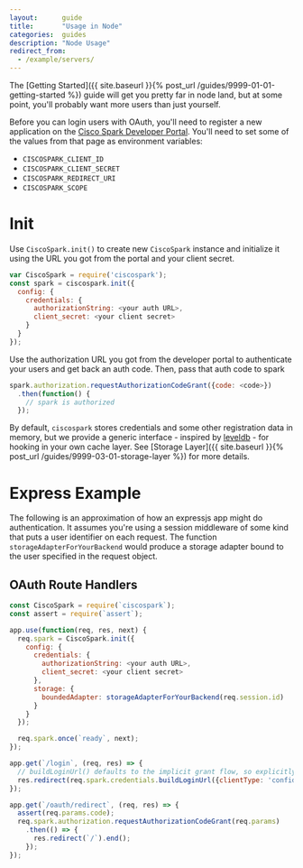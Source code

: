 ```yaml
---
layout:      guide
title:       "Usage in Node"
categories:  guides
description: "Node Usage"
redirect_from:
  - /example/servers/
---
```


The [Getting Started]({{ site.baseurl }}{% post_url /guides/9999-01-01-getting-started %}) guide will get you pretty far in node land, but at some point, you'll probably want more users than just yourself.

Before you can login users with OAuth, you'll need to register a new application on the [Cisco Spark Developer Portal](https://developer.webex.com/). You'll need to set some of the values from that page as environment variables:
- `CISCOSPARK_CLIENT_ID`
- `CISCOSPARK_CLIENT_SECRET`
- `CISCOSPARK_REDIRECT_URI`
- `CISCOSPARK_SCOPE`

# Init

Use `CiscoSpark.init()` to create new `CiscoSpark` instance and initialize it using the URL you got from the portal and your client secret.

```javascript
var CiscoSpark = require('ciscospark');
const spark = ciscospark.init({
  config: {
    credentials: {
      authorizationString: <your auth URL>,
      client_secret: <your client secret>
    }
  }
});
```

Use the authorization URL you got from the developer portal to authenticate your users and get back an auth code. Then, pass that auth code to spark

```javascript
spark.authorization.requestAuthorizationCodeGrant({code: <code>})
  .then(function() {
    // spark is authorized
  });
```

By default, `ciscospark` stores credentials and some other registration data in memory, but we provide a generic interface - inspired by [leveldb](https://www.npmjs.com/package/leveldb) - for hooking in your own cache layer. See [Storage Layer]({{ site.baseurl }}{% post_url /guides/9999-03-01-storage-layer %}) for more details.

# Express Example

The following is an approximation of how an expressjs app might do authentication. It assumes you're using a session middleware of some kind that puts a user identifier on each request. The function `storageAdapterForYourBackend` would produce a storage adapter bound to the user specified in the request object.

## OAuth Route Handlers

```javascript
const CiscoSpark = require(`ciscospark`);
const assert = require(`assert`);

app.use(function(req, res, next) {
  req.spark = CiscoSpark.init({
    config: {
      credentials: {
        authorizationString: <your auth URL>,
        client_secret: <your client secret>
      },
      storage: {
        boundedAdapter: storageAdapterForYourBackend(req.session.id)
      }
    }
  });

  req.spark.once(`ready`, next);
});

app.get(`/login`, (req, res) => {
  // buildLoginUrl() defaults to the implicit grant flow, so explicitly pass `confidential`
  res.redirect(req.spark.credentials.buildLoginUrl({clientType: 'confidential'})).end();
});

app.get(`/oauth/redirect`, (req, res) => {
  assert(req.params.code);
  req.spark.authorization.requestAuthorizationCodeGrant(req.params)
    .then(() => {
      res.redirect(`/`).end();
    });
});
```
